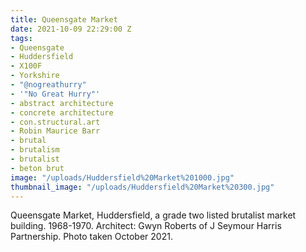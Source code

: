 ```yaml
---
title: Queensgate Market
date: 2021-10-09 22:29:00 Z
tags:
- Queensgate
- Huddersfield
- X100F
- Yorkshire
- "@nogreathurry"
- '"No Great Hurry"'
- abstract architecture
- concrete architecture
- con.structural.art
- Robin Maurice Barr
- brutal
- brutalism
- brutalist
- beton brut
image: "/uploads/Huddersfield%20Market%201000.jpg"
thumbnail_image: "/uploads/Huddersfield%20Market%20300.jpg"
---
```


Queensgate Market, Huddersfield, a grade two listed  brutalist market building. 1968-1970. Architect: Gwyn Roberts of J Seymour Harris Partnership. Photo taken October 2021.